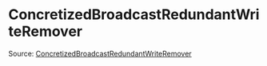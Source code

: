 # ConcretizedBroadcastRedundantWriteRemover

Source: [ConcretizedBroadcastRedundantWriteRemover](../../../csrc/device_lower/analysis/thread_predicate.cpp#L535)
